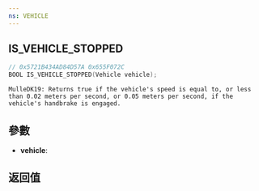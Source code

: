 ```yaml
---
ns: VEHICLE
---
```

## IS_VEHICLE_STOPPED

```c
// 0x5721B434AD84D57A 0x655F072C
BOOL IS_VEHICLE_STOPPED(Vehicle vehicle);
```

```
MulleDK19: Returns true if the vehicle's speed is equal to, or less than 0.02 meters per second, or 0.05 meters per second, if the vehicle's handbrake is engaged.  
```

## 參數
* **vehicle**: 

## 返回值
